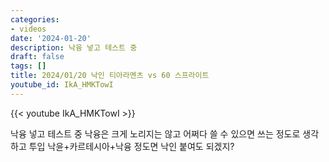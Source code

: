 ```yaml
---
categories:
- videos
date: '2024-01-20'
description: 낙융 넣고 테스트 중
draft: false
tags: []
title: 2024/01/20 낙인 티아라멘츠 vs 60 스프라이트
youtube_id: IkA_HMKTowI
---
```



{{< youtube IkA_HMKTowI >}}

낙융 넣고 테스트 중
낙융은 크게 노리지는 않고 어쩌다 쓸 수 있으면 쓰는 정도로 생각 하고 투입
낙윤+카르테시아+낙융 정도면 낙인 붙여도 되겠지?